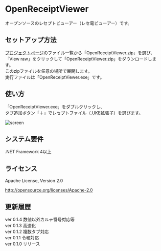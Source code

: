 # OpenReceiptViewer

オープンソースのレセプトビューアー（レセ電ビューアー）です。

## セットアップ方法

[プロジェクトページ](https://bitbucket.org/ayamashita_kojosen/openreceiptviewer)のファイル一覧から「OpenReceiptViewer.zip」を選び、  
「View raw」をクリックして「OpenReceiptViewer.zip」をダウンロードします。  
このzipファイルを任意の場所で展開します。  
実行ファイルは「OpenReceiptViewer.exe」です。

## 使い方

「OpenReceiptViewer.exe」をダブルクリックし、  
タブ追加ボタン「＋」でレセプトファイル（.UKE拡張子）を選びます。

![screen](https://bitbucket.org/ayamashita_kojosen/openreceiptviewer/raw/3c5ac0d410804d4c72b685f9e9b52549f593de0b/screen.png)

## システム要件

.NET Framework 4以上

## ライセンス

Apache License, Version 2.0

http://opensource.org/licenses/Apache-2.0


## 更新履歴

ver 0.1.4    数値以外カルテ番号対応等  
ver 0.1.3    高速化  
ver 0.1.2    複数タブ対応  
ver 0.1.1    令和対応  
ver 0.1.0    リリース
